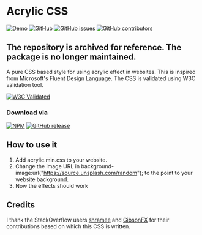 # Acrylic CSS

[![Demo](https://img.shields.io/badge/View-Live%20demo-blue.svg?logo=microsoft%20edge&style=flat-square)](https://kolappannathan.github.io/acrylic-css/)
[![GitHub](https://img.shields.io/github/license/kolappannathan/acrylic-css.svg?style=flat-square)](#)
[![GitHub issues](https://img.shields.io/github/issues/kolappannathan/acrylic-css.svg?style=flat-square)](#)
[![GitHub contributors](https://img.shields.io/github/contributors/kolappannathan/acrylic-css.svg?color=orange&style=flat-square)](#)

## **The repository is archived for reference. The package is no longer maintained.**

A pure CSS based style for using acrylic effect in websites. This is inspired from Microsoft's Fluent Design Language. The CSS is validated using W3C validation tool.

[![W3C Validated](https://jigsaw.w3.org/css-validator/images/vcss-blue)](https://jigsaw.w3.org/css-validator/validator)

### Download via
[![NPM](https://img.shields.io/npm/v/acrylic-css.svg?logo=npm&style=flat-square)](https://www.npmjs.com/package/acrylic-css)
[![GitHub release](https://img.shields.io/github/release/kolappannathan/acrylic-css.svg?logo=github&style=flat-square)](https://github.com/kolappannathan/acrylic-css/releases)

## How to use it

1. Add acrylic.min.css to your website.
2. Change the image URL in background-image:url("https://source.unsplash.com/random"); to the point to your website background.
3. Now the effects should work

## Credits

I thank the StackOverflow users [shramee](https://stackoverflow.com/a/44611674/5407188) and [GibsonFX](https://stackoverflow.com/a/44630890/5407188) for their contributions based on which this CSS is written.
